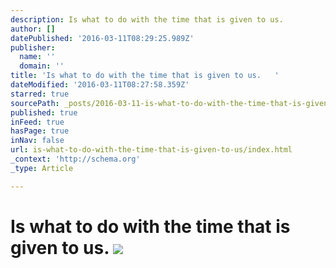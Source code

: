 ```yaml
---
description: Is what to do with the time that is given to us.
author: []
datePublished: '2016-03-11T08:29:25.989Z'
publisher:
  name: ''
  domain: ''
title: 'Is what to do with the time that is given to us.   '
dateModified: '2016-03-11T08:27:58.359Z'
starred: true
sourcePath: _posts/2016-03-11-is-what-to-do-with-the-time-that-is-given-to-us.md
published: true
inFeed: true
hasPage: true
inNav: false
url: is-what-to-do-with-the-time-that-is-given-to-us/index.html
_context: 'http://schema.org'
_type: Article

---
```

# Is what to do with the time that is given to us. ![](https://the-grid-user-content.s3-us-west-2.amazonaws.com/213918ed-6020-4535-a958-e10795effc53.png)